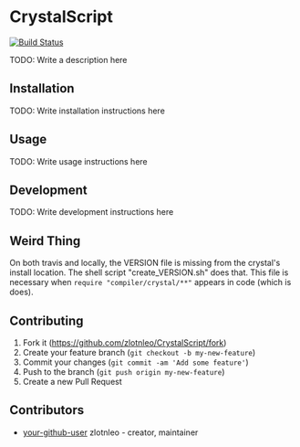 # CrystalScript
[![Build Status](https://travis-ci.org/zlotnleo/CrystalScript.svg?branch=master)](https://travis-ci.org/zlotnleo/CrystalScript)

TODO: Write a description here

## Installation

TODO: Write installation instructions here

## Usage

TODO: Write usage instructions here

## Development

TODO: Write development instructions here

## Weird Thing
On both travis and locally, the VERSION file is missing from the crystal's install location. The shell script "create_VERSION.sh" does that. This file is necessary when `require "compiler/crystal/**"` appears in code (which is does).

## Contributing

1. Fork it (<https://github.com/zlotnleo/CrystalScript/fork>)
2. Create your feature branch (`git checkout -b my-new-feature`)
3. Commit your changes (`git commit -am 'Add some feature'`)
4. Push to the branch (`git push origin my-new-feature`)
5. Create a new Pull Request

## Contributors

- [your-github-user](https://github.com/zlotnleo) zlotnleo - creator, maintainer

